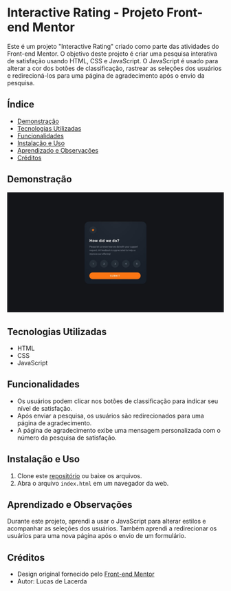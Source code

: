 # Interactive Rating - Projeto Front-end Mentor

Este é um projeto "Interactive Rating" criado como parte das atividades do Front-end Mentor. O objetivo deste projeto é criar uma pesquisa interativa de satisfação usando HTML, CSS e JavaScript. O JavaScript é usado para alterar a cor dos botões de classificação, rastrear as seleções dos usuários e redirecioná-los para uma página de agradecimento após o envio da pesquisa.

## Índice

- [Demonstração](#demonstração)
- [Tecnologias Utilizadas](#tecnologias-utilizadas)
- [Funcionalidades](#funcionalidades)
- [Instalação e Uso](#instalação-e-uso)
- [Aprendizado e Observações](#aprendizado-e-observações)
- [Créditos](#créditos)

## Demonstração

![Capa do projeto](./desktop-design.jpg)

## Tecnologias Utilizadas

- HTML
- CSS
- JavaScript

## Funcionalidades

- Os usuários podem clicar nos botões de classificação para indicar seu nível de satisfação.
- Após enviar a pesquisa, os usuários são redirecionados para uma página de agradecimento.
- A página de agradecimento exibe uma mensagem personalizada com o número da pesquisa de satisfação.

## Instalação e Uso

1. Clone este [repositório](https://github.com/Lucasdelacerda/interactiveHating) ou baixe os arquivos.
2. Abra o arquivo `index.html` em um navegador da web.

## Aprendizado e Observações

Durante este projeto, aprendi a usar o JavaScript para alterar estilos e acompanhar as seleções dos usuários. Também aprendi a redirecionar os usuários para uma nova página após o envio de um formulário.

## Créditos

- Design original fornecido pelo [Front-end Mentor](https://www.frontendmentor.io/home)
- Autor: Lucas de Lacerda
